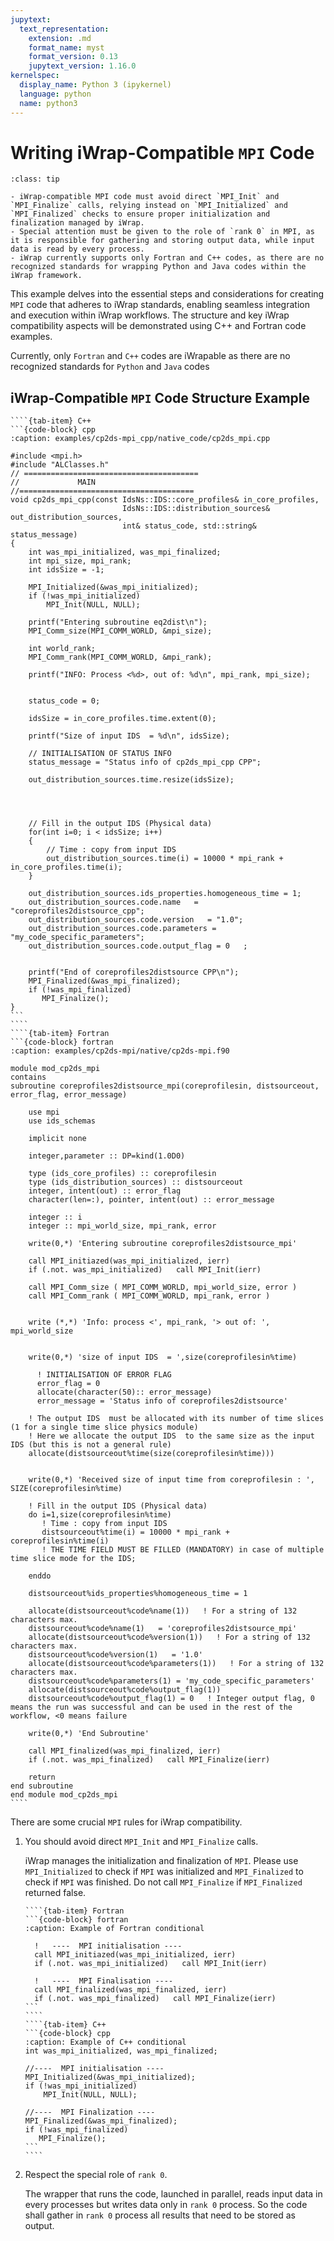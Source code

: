 ```yaml
---
jupytext:
  text_representation:
    extension: .md
    format_name: myst
    format_version: 0.13
    jupytext_version: 1.16.0
kernelspec:
  display_name: Python 3 (ipykernel)
  language: python
  name: python3
---
```

# Writing iWrap-Compatible `MPI` Code

```{admonition} Key takeaways
:class: tip

- iWrap-compatible MPI code must avoid direct `MPI_Init` and `MPI_Finalize` calls, relying instead on `MPI_Initialized` and `MPI_Finalized` checks to ensure proper initialization and finalization managed by iWrap.
- Special attention must be given to the role of `rank 0` in MPI, as it is responsible for gathering and storing output data, while input data is read by every process.
- iWrap currently supports only Fortran and C++ codes, as there are no recognized standards for wrapping Python and Java codes within the iWrap framework.
```

This example delves into the essential steps and considerations for creating `MPI` code that adheres to iWrap standards, enabling seamless integration and execution within iWrap workflows. The structure and key iWrap compatibility aspects will be demonstrated using C++ and Fortran code examples.

Currently, only `Fortran` and `C++` codes are iWrapable as there are no recognized standards for `Python` and `Java` codes

## iWrap-Compatible `MPI` Code Structure Example

`````{tab-set}
````{tab-item} C++
```{code-block} cpp
:caption: examples/cp2ds-mpi_cpp/native_code/cp2ds_mpi.cpp

#include <mpi.h>
#include "ALClasses.h"
// =======================================
//             MAIN
//=======================================
void cp2ds_mpi_cpp(const IdsNs::IDS::core_profiles& in_core_profiles,
                         IdsNs::IDS::distribution_sources& out_distribution_sources,
                         int& status_code, std::string& status_message)
{
    int was_mpi_initialized, was_mpi_finalized;
    int mpi_size, mpi_rank;
    int idsSize = -1;

    MPI_Initialized(&was_mpi_initialized);
    if (!was_mpi_initialized)
        MPI_Init(NULL, NULL);

    printf("Entering subroutine eq2dist\n");
    MPI_Comm_size(MPI_COMM_WORLD, &mpi_size);

    int world_rank;
    MPI_Comm_rank(MPI_COMM_WORLD, &mpi_rank);

    printf("INFO: Process <%d>, out of: %d\n", mpi_rank, mpi_size);


    status_code = 0;

    idsSize = in_core_profiles.time.extent(0);

    printf("Size of input IDS  = %d\n", idsSize);

    // INITIALISATION OF STATUS INFO
    status_message = "Status info of cp2ds_mpi_cpp CPP";

    out_distribution_sources.time.resize(idsSize);




    // Fill in the output IDS (Physical data)
    for(int i=0; i < idsSize; i++)
    {
        // Time : copy from input IDS
        out_distribution_sources.time(i) = 10000 * mpi_rank + in_core_profiles.time(i);
    }

    out_distribution_sources.ids_properties.homogeneous_time = 1;
    out_distribution_sources.code.name   = "coreprofiles2distsource_cpp";
    out_distribution_sources.code.version   = "1.0";
    out_distribution_sources.code.parameters = "my_code_specific_parameters";
    out_distribution_sources.code.output_flag = 0   ;


    printf("End of coreprofiles2distsource CPP\n");
    MPI_Finalized(&was_mpi_finalized);
    if (!was_mpi_finalized)
       MPI_Finalize();
}
```
````
````{tab-item} Fortran
```{code-block} fortran
:caption: examples/cp2ds-mpi/native/cp2ds-mpi.f90

module mod_cp2ds_mpi
contains
subroutine coreprofiles2distsource_mpi(coreprofilesin, distsourceout, error_flag, error_message)

    use mpi
    use ids_schemas

    implicit none

    integer,parameter :: DP=kind(1.0D0)

    type (ids_core_profiles) :: coreprofilesin
    type (ids_distribution_sources) :: distsourceout
    integer, intent(out) :: error_flag
    character(len=:), pointer, intent(out) :: error_message

    integer :: i
    integer :: mpi_world_size, mpi_rank, error

    write(0,*) 'Entering subroutine coreprofiles2distsource_mpi'

    call MPI_initiazed(was_mpi_initialized, ierr)
    if (.not. was_mpi_initialized)   call MPI_Init(ierr)

    call MPI_Comm_size ( MPI_COMM_WORLD, mpi_world_size, error )
    call MPI_Comm_rank ( MPI_COMM_WORLD, mpi_rank, error )


    write (*,*) 'Info: process <', mpi_rank, '> out of: ', mpi_world_size


    write(0,*) 'size of input IDS  = ',size(coreprofilesin%time)

      ! INITIALISATION OF ERROR FLAG
      error_flag = 0
      allocate(character(50):: error_message)
      error_message = 'Status info of coreprofiles2distsource'

    ! The output IDS  must be allocated with its number of time slices (1 for a single time slice physics module)
    ! Here we allocate the output IDS  to the same size as the input IDS (but this is not a general rule)
    allocate(distsourceout%time(size(coreprofilesin%time)))


    write(0,*) 'Received size of input time from coreprofilesin : ', SIZE(coreprofilesin%time)

    ! Fill in the output IDS (Physical data)
    do i=1,size(coreprofilesin%time)
       ! Time : copy from input IDS
       distsourceout%time(i) = 10000 * mpi_rank + coreprofilesin%time(i)
       ! THE TIME FIELD MUST BE FILLED (MANDATORY) in case of multiple time slice mode for the IDS;

    enddo

    distsourceout%ids_properties%homogeneous_time = 1

    allocate(distsourceout%code%name(1))   ! For a string of 132 characters max.
    distsourceout%code%name(1)   = 'coreprofiles2distsource_mpi'
    allocate(distsourceout%code%version(1))   ! For a string of 132 characters max.
    distsourceout%code%version(1)   = '1.0'
    allocate(distsourceout%code%parameters(1))   ! For a string of 132 characters max.
    distsourceout%code%parameters(1) = 'my_code_specific_parameters'
    allocate(distsourceout%code%output_flag(1))
    distsourceout%code%output_flag(1) = 0   ! Integer output flag, 0 means the run was successful and can be used in the rest of the workflow, <0 means failure

    write(0,*) 'End Subroutine'

    call MPI_finalized(was_mpi_finalized, ierr)
    if (.not. was_mpi_finalized)   call MPI_Finalize(ierr)
    
    return
end subroutine
end module mod_cp2ds_mpi
````
`````

There are some crucial `MPI` rules for iWrap compatibility.

1. You should avoid direct `MPI_Init` and `MPI_Finalize` calls.

   iWrap manages the initialization and finalization of `MPI`. Please use `MPI_Initialized` to check if `MPI` was initialized and `MPI_Finalized` to check if `MPI` was finished. Do not call `MPI_Finalize` if `MPI_Finalized` returned false.
   `````{tab-set}
   ````{tab-item} Fortran
   ```{code-block} fortran
   :caption: Example of Fortran conditional

     !   ----  MPI initialisation ----
     call MPI_initiazed(was_mpi_initialized, ierr)
     if (.not. was_mpi_initialized)   call MPI_Init(ierr)

     !   ----  MPI Finalisation ----
     call MPI_finalized(was_mpi_finalized, ierr)
     if (.not. was_mpi_finalized)   call MPI_Finalize(ierr)
   ```
   ````
   ````{tab-item} C++
   ```{code-block} cpp
   :caption: Example of C++ conditional
   int was_mpi_initialized, was_mpi_finalized;
   
   //----  MPI initialisation ----
   MPI_Initialized(&was_mpi_initialized);
   if (!was_mpi_initialized)
       MPI_Init(NULL, NULL);

   //----  MPI Finalization ----
   MPI_Finalized(&was_mpi_finalized);
   if (!was_mpi_finalized)
      MPI_Finalize();
   ```
   ````
   `````

2. Respect the special role of `rank 0`.

   The wrapper that runs the code, launched in parallel, reads input data in every processes but writes data only in `rank 0` process. So the code shall gather in `rank 0` process all results that need to be stored as output.
